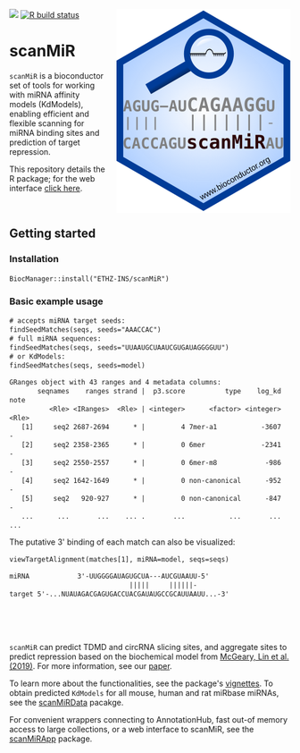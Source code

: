 [![](https://img.shields.io/badge/doi-10.1093/bioinformatics/btac110-blue.svg)](https://doi.org/10.1093/bioinformatics/btac110) 
[![R build status](https://github.com/ETHZ-INS/scanMiR/workflows/R-CMD-check/badge.svg)](https://github.com/ETHZ-INS/scanMiR/actions)
<img align="right" style="margin-left: 20px; margin-bottom: 10px;" src="inst/docs/sticker.svg"/>

# scanMiR

`scanMiR` is a bioconductor set of tools for working with miRNA affinity
models (KdModels), enabling efficient and flexible scanning for miRNA binding 
sites and prediction of target repression.

This repository details the R package; for the web interface [click here](http://ethz-ins.org/scanMiR/).

<br/>

## Getting started

### Installation

```{r}
BiocManager::install("ETHZ-INS/scanMiR")
```

### Basic example usage

```{r}
# accepts miRNA target seeds:
findSeedMatches(seqs, seeds="AAACCAC")
# full miRNA sequences:
findSeedMatches(seqs, seeds="UUAAUGCUAAUCGUGAUAGGGGUU")
# or KdModels:
findSeedMatches(seqs, seeds=model)
```

```
GRanges object with 43 ranges and 4 metadata columns:
       seqnames    ranges strand |  p3.score          type    log_kd     note
          <Rle> <IRanges>  <Rle> | <integer>      <factor> <integer>    <Rle>
   [1]     seq2 2687-2694      * |         4 7mer-a1           -3607        -
   [2]     seq2 2358-2365      * |         0 6mer              -2341        -
   [3]     seq2 2550-2557      * |         0 6mer-m8            -986        -
   [4]     seq2 1642-1649      * |         0 non-canonical      -952        -
   [5]     seq2   920-927      * |         0 non-canonical      -847        -
   ...      ...       ...    ... .       ...           ...       ...      ...
```

The putative 3' binding of each match can also be visualized:

```{r}
viewTargetAlignment(matches[1], miRNA=model, seqs=seqs)
```
```
miRNA            3'-UUGGGGAUAGUGCUA---AUCGUAAUU-5'     
                              |||||     ||||||-        
target 5'-...NUAUAGACGAGUGACCUACGAUAUGCCGCAUUAAUU...-3'
```

<br/><br/><br/>

`scanMiR` can predict TDMD and circRNA slicing sites, and aggregate sites to 
predict repression based on the biochemical model from 
[McGeary, Lin et al. (2019)](https://dx.doi.org/10.1126/science.aav1741). For 
more information, see our [paper](https://doi.org/10.1093/bioinformatics/btac110).

To learn more about the functionalities, see the package's 
[vignettes](https://www.bioconductor.org/packages/devel/bioc/vignettes/scanMiR/inst/doc/scanning.html).
To obtain predicted `KdModels` for all mouse, human and rat miRbase miRNAs, see the 
[scanMiRData](https://github.com/ETHZ-INS/scanMiRData) pacakge.

For convenient wrappers connecting to AnnotationHub, fast out-of memory access 
to large collections, or a web interface to scanMiR, see the 
[scanMiRApp](https://github.com/ETHZ-INS/scanMiRApp) package.
